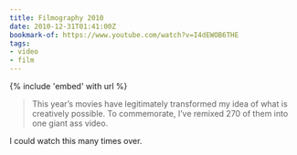 ```yaml
---
title: Filmography 2010
date: 2010-12-31T01:41:00Z
bookmark-of: https://www.youtube.com/watch?v=I4dEWOB6THE
tags:
- video
- film
---
```

{% include 'embed' with url %}

> This year’s movies have legitimately transformed my idea of what is creatively possible. To commemorate, I’ve remixed 270 of them into one giant ass video.

I could watch this many times over.
